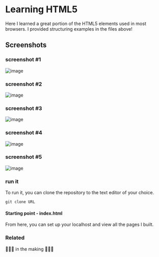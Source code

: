 # Learning HTML5

Here I learned a great portion of the HTML5 elements used in most browsers. I provided structuring
examples in the files above!

## Screenshots
### screenshot #1
![image](https://github.com/user-attachments/assets/1040305d-809e-45ab-95e9-131d1bc4a388)
### screenshot #2
![image](https://github.com/user-attachments/assets/91b6f0ed-cb52-4391-a0ec-cb1edf4ba55f)
### screenshot #3
![image](https://github.com/user-attachments/assets/ff17c4e4-3562-46b1-b940-b014b04b2f15)
### screenshot #4
![image](https://github.com/user-attachments/assets/d823fb2d-e305-4213-8cee-24600260b1f2)
### screenshot #5
![image](https://github.com/user-attachments/assets/e5619cb0-8f4a-4df5-acf5-09c4eda97b06)


### run it

To run it, you can clone the repository to the text editor of your choice.

```
git clone URL
```
#### Starting point - index.html
From here, you can set up your localhost and view all the pages I built. 

### Related
🚦🚧🔶 in the making 🚦🚧🔶
